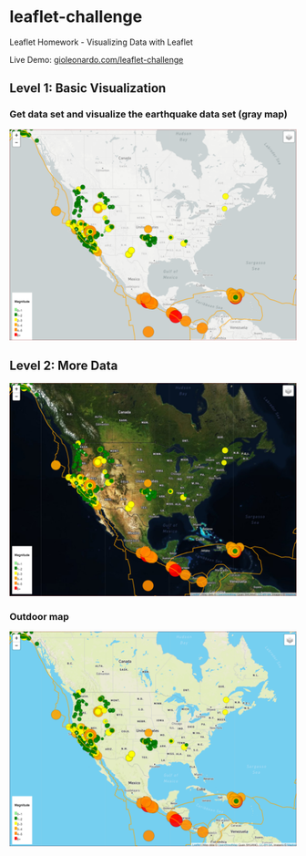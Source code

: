 # leaflet-challenge
Leaflet Homework - Visualizing Data with Leaflet

Live Demo: [gioleonardo.com/leaflet-challenge](http://gioleonardo.com/leaflet-challenge/)

## Level 1: Basic Visualization
### Get data set and visualize the earthquake data set (gray map)
![GrayMap](images/graymap.PNG)

## Level 2: More Data
![SatelliteMap](images/satellitemap.PNG)

### Outdoor map
![SatelliteMap](images/outdoormap.PNG)
